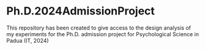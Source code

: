 # Ph.D.2024AdmissionProject
This repository has been created to give access to the design analysis of my experiments for the Ph.D. admission project for Psychological Science in Padua (IT, 2024)
